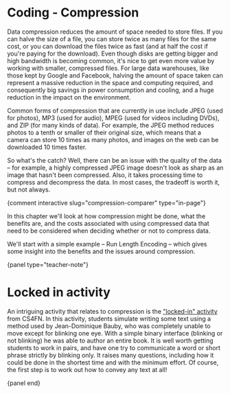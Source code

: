 # Coding - Compression

Data compression reduces the amount of space needed to store files.
If you can halve the size of a file, you can store twice as many files for the same cost, or you can download the files twice as fast (and at half the cost if you're paying for the download).
Even though disks are getting bigger and high bandwidth is becoming common, it's nice to get even more value by working with smaller, compressed files.
For large data warehouses, like those kept by Google and Facebook, halving the amount of space taken can represent a massive reduction in the space and computing required, and consequently big savings in power consumption and cooling, and a huge reduction in the impact on the environment.

Common forms of compression that are currently in use include JPEG (used for photos), MP3 (used for audio), MPEG (used for videos including DVDs), and ZIP (for many kinds of data).
For example, the JPEG method reduces photos to a tenth or smaller of their original size, which means that a camera can store 10 times as many photos, and images on the web can be downloaded 10 times faster.

So what's the catch? Well, there can be an issue with the quality of the data – for example, a highly compressed JPEG image doesn't look as sharp as an image that hasn't been compressed.
Also, it takes processing time to compress and decompress the data. In most cases, the tradeoff is worth it, but not always.

{comment interactive slug="compression-comparer" type="in-page"}

In this chapter we'll look at how compression might be done, what the benefits are, and the costs associated with using compressed data that need to be considered when deciding whether or not to compress data.

We'll start with a simple example – Run Length Encoding – which gives some insight into the benefits and the issues around compression.

{panel type="teacher-note"}

# Locked in activity

An intriguing activity that relates to compression is the ["locked-in" activity](http://www.cs4fn.org/lockedin.html) from CS4FN.
In this activity, students simulate writing some text using a method used by Jean-Dominique Bauby, who was completely unable to move except for blinking one eye.
With a simple binary interface (blinking or not blinking) he was able to author an entire book.
It is well worth getting students to work in pairs, and have one try to communicate a word or short phrase strictly by blinking only.
It raises many questions, including how it could be done in the shortest time and with the minimum effort.
Of course, the first step is to work out how to convey any text at all!

{panel end}
